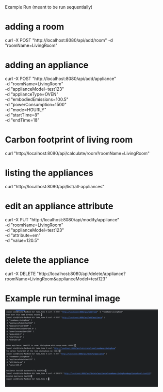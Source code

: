 
Example Run (meant to be run sequentially)
# adding a room
curl -X POST "http://localhost:8080/api/add/room" -d "roomName=LivingRoom"

# adding an appliance
curl -X POST "http://localhost:8080/api/add/appliance" \
-d "roomName=LivingRoom" \
-d "applianceModel=test123" \
-d "applianceType=OVEN" \
-d "embodiedEmissions=100.5" \
-d "powerConsumption=1500" \
-d "mode=HOURLY" \
-d "startTime=8" \
-d "endTime=18"

# Carbon footprint of living room
curl "http://localhost:8080/api/calculate/room?roomName=LivingRoom"

# listing the appliances
curl "http://localhost:8080/api/list/all-appliances"

# edit an appliance attribute
curl -X PUT "http://localhost:8080/api/modify/appliance" \
-d "roomName=LivingRoom" \
-d "applianceModel=test123" \
-d "attribute=em" \
-d "value=120.5"

# delete the appliance
curl -X DELETE "http://localhost:8080/api/delete/appliance?roomName=LivingRoom&applianceModel=test123"
# Example run terminal image
![img.png](img.png)